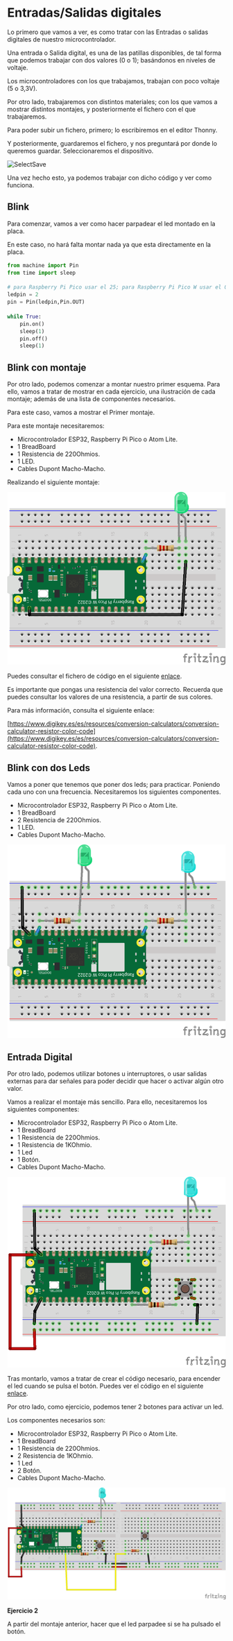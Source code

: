 # Entradas/Salidas digitales

Lo primero que vamos a ver, es como tratar con las Entradas o salidas digitales de nuestro microcontrolador.

Una entrada o Salida digital, es una de las patillas disponibles, de tal forma que podemos trabajar con dos valores (0 o 1); basándonos en niveles de voltaje.

Los microcontroladores con los que trabajamos, trabajan con poco voltaje (5 o 3,3V).

Por otro lado, trabajaremos con distintos materiales; con los que vamos a mostrar distintos montajes, y posteriormente el fichero con el que trabajaremos.

Para poder subir un fichero, primero; lo escribiremos en el editor Thonny.

Y posteriormente, guardaremos el fichero, y nos preguntará por donde lo queremos guardar. Seleccionaremos el dispositivo.

![SelectSave](https://zerasul.github.io/upythonalm/resources/img/selectsave.png)

Una vez hecho esto, ya podemos trabajar con dicho código y ver como funciona.

## Blink

Para comenzar, vamos a ver como hacer parpadear el led montado en la placa.

En este caso, no hará falta montar nada ya que esta directamente en la placa.

```python
from machine import Pin
from time import sleep

# para Raspberry Pi Pico usar el 25; para Raspberry Pi Pico W usar el 0.
ledpin = 2
pin = Pin(ledpin,Pin.OUT)

while True:
    pin.on()
    sleep(1)
    pin.off()
    sleep(1)
```

## Blink con montaje

Por otro lado, podemos comenzar a montar nuestro primer esquema. Para ello, vamos a tratar de mostrar en cada ejercicio, una ilustración de cada montaje; además de una lista de componentes necesarios.

Para este caso, vamos a mostrar el Primer montaje.

Para este montaje necesitaremos:

* Microcontrolador ESP32, Raspberry Pi Pico o Atom Lite.
* 1 BreadBoard
* 1 Resistencia de 220Ohmios.
* 1 LED.
* Cables Dupont Macho-Macho.

Realizando el siguiente montaje:

![Blink](imgs/blink1.png)

Puedes consultar el fichero de código en el siguiente [enlace](A01_GPIO_salida/main.py).

Es importante que pongas una resistencia del valor correcto. Recuerda que puedes consultar los valores de una resistencia, a partir de sus colores.

Para más información, consulta el siguiente enlace:

[https://www.digikey.es/es/resources/conversion-calculators/conversion-calculator-resistor-color-code](https://www.digikey.es/es/resources/conversion-calculators/conversion-calculator-resistor-color-code).

## Blink con dos Leds

Vamos a poner que tenemos que poner dos leds; para practicar. Poniendo cada uno con una frecuencia. Necesitaremos los siguientes componentes.

* Microcontrolador ESP32, Raspberry Pi Pico o Atom Lite.
* 1 BreadBoard
* 2 Resistencia de 220Ohmios.
* 1 LED.
* Cables Dupont Macho-Macho.

![Blink](imgs/2leds.png)

## Entrada Digital

Por otro lado, podemos utilizar botones u interruptores, o usar salidas externas para dar señales para poder decidir que hacer o activar algún otro valor.

Vamos a realizar el montaje más sencillo. Para ello, necesitaremos los siguientes componentes:

* Microcontrolador ESP32, Raspberry Pi Pico o Atom Lite.
* 1 BreadBoard
* 1 Resistencia de 220Ohmios.
* 1 Resistencia de 1KOhmio.
* 1 Led
* 1 Botón.
* Cables Dupont Macho-Macho.

![boton](imgs/boton.png)

Tras montarlo, vamos a tratar de crear el código necesario, para encender el led cuando se pulsa el botón. Puedes ver el código en el siguiente [enlace](A02_GPIO_entrada/main.py).

Por otro lado, como ejercicio, podemos tener 2 botones para activar un led.

Los componentes necesarios son:

* Microcontrolador ESP32, Raspberry Pi Pico o Atom Lite.
* 1 BreadBoard
* 1 Resistencia de 220Ohmios.
* 2 Resistencia de 1KOhmio.
* 1 Led
* 2 Botón.
* Cables Dupont Macho-Macho.

![2button](imgs/2buttons.png)

**Ejercicio 2**

A partir del montaje anterior, hacer que el led parpadee si se ha pulsado el botón.
